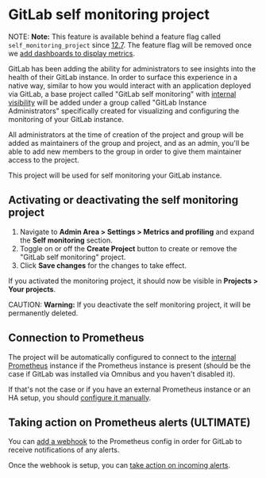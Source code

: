 # GitLab self monitoring project

NOTE: **Note:**
This feature is available behind a feature flag called `self_monitoring_project`
since [12.7](https://gitlab.com/gitlab-org/gitlab/issues/32351). The feature flag
will be removed once we [add dashboards to display metrics](https://gitlab.com/groups/gitlab-org/-/epics/2367).

GitLab has been adding the ability for administrators to see insights into the health of
their GitLab instance. In order to surface this experience in a native way, similar to how
you would interact with an application deployed via GitLab, a base project called
"GitLab self monitoring" with
[internal visibility](../../../public_access/public_access.md#internal-projects) will be
added under a group called "GitLab Instance Administrators" specifically created for
visualizing and configuring the monitoring of your GitLab instance.

All administrators at the time of creation of the project and group will be added
as maintainers of the group and project, and as an admin, you'll be able to add new
members to the group in order to give them maintainer access to the project.

This project will be used for self monitoring your GitLab instance.

## Activating or deactivating the self monitoring project

1. Navigate to **Admin Area > Settings > Metrics and profiling** and expand the **Self monitoring** section.
1. Toggle on or off the **Create Project** button to create or remove the "GitLab self monitoring" project.
1. Click **Save changes** for the changes to take effect.

If you activated the monitoring project, it should now be visible in **Projects > Your projects**.

CAUTION: **Warning:**
If you deactivate the self monitoring project, it will be permanently deleted.

## Connection to Prometheus

The project will be automatically configured to connect to the
[internal Prometheus](../prometheus/index.md) instance if the Prometheus
instance is present (should be the case if GitLab was installed via Omnibus
and you haven't disabled it).

If that's not the case or if you have an external Prometheus instance or an HA setup,
you should
[configure it manually](../../../user/project/integrations/prometheus.md#manual-configuration-of-prometheus).

## Taking action on Prometheus alerts **(ULTIMATE)**

You can [add a webhook](../../../user/project/integrations/prometheus.md#external-prometheus-instances)
to the Prometheus config in order for GitLab to receive notifications of any alerts.

Once the webhook is setup, you can
[take action on incoming alerts](../../../user/project/integrations/prometheus.md#taking-action-on-incidents-ultimate).
